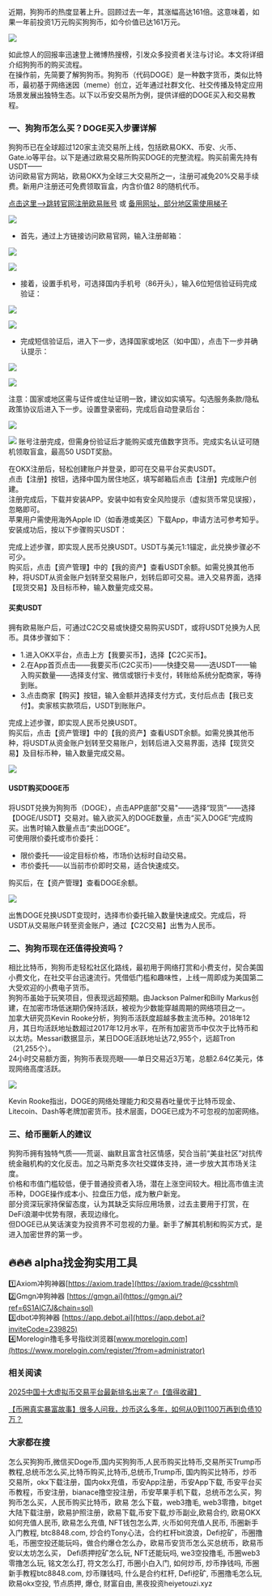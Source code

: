 近期，狗狗币的热度显著上升。回顾过去一年，其涨幅高达161倍。这意味着，如果一年前投资1万元购买狗狗币，如今价值已达161万元。

[![](https://307e939.webp.li/20250423094931034.png)](https://btc8848.com/top-10-exchanges)

如此惊人的回报率迅速登上微博热搜榜，引发众多投资者关注与讨论。本文将详细介绍狗狗币的购买流程。  
在操作前，先简要了解狗狗币。狗狗币（代码DOGE）是一种数字货币，类似比特币，最初基于网络迷因（meme）创立，近年通过社群文化、社交传播及特定应用场景发展出独特生态。以下以币安交易所为例，提供详细的DOGE买入和交易教程。

### 一、狗狗币怎么买？DOGE买入步骤详解
狗狗币已在全球超过120家主流交易所上线，包括欧易OKX、币安、火币、Gate.io等平台。以下是通过欧易交易所购买DOGE的完整流程。购买前需先持有USDT——  
访问欧易官方网站，欧易OKX为全球三大交易所之一，注册可减免20%交易手续费。新用户注册还可免费领取盲盒，内含价值2$~8$的随机代币。

 [点击这里–>跳转官网注册欧易账号](https://www.chouyi.world/zh-hans/join/18639032)  或 [备用网址，部分地区需使用梯子](https://www.okx.com/zh-hans/join/74873351)

 [![](https://fe095ec.webp.li/top-10-exchanges-001.jpg)](https://www.chouyi.world/zh-hans/join/18639032)

- 首先，通过上方链接访问欧易官网，输入注册邮箱：

[![](https://ac63e02.webp.li/okx2.jpg)](https://btc8848.com/top-10-exchanges)

[![](https://ac63e02.webp.li/okx3.jpg)](https://btc8848.com/top-10-exchanges)

- 接着，设置手机号，可选择国内手机号（86开头），输入6位短信验证码完成验证：

[![](https://ac63e02.webp.li/okx4.jpg)](https://btc8848.com/top-10-exchanges)

[![](https://ac63e02.webp.li/okx5.jpg)](https://btc8848.com/top-10-exchanges)

- 完成短信验证后，进入下一步，选择国家或地区（如中国），点击下一步并确认提示：

[![](https://ac63e02.webp.li/okx6.jpg)](https://btc8848.com/top-10-exchanges)

[![](https://ac63e02.webp.li/okx7.jpg)](https://btc8848.com/top-10-exchanges)

注意：国家或地区需与证件或住址证明一致，建议如实填写。勾选服务条款/隐私政策协议后进入下一步。设置登录密码，完成后自动登录后台：

[![](https://ac63e02.webp.li/okx8.jpg)](https://btc8848.com/top-10-exchanges)

[![](https://ac63e02.webp.li/okx9.jpg)](https://btc8848.com/top-10-exchanges)
账号注册完成，但需身份验证后才能购买或充值数字货币。完成实名认证可随机领取盲盒，最高50 USDT奖励。

在OKX注册后，轻松创建账户并登录，即可在交易平台买卖USDT。  
点击【注册】按钮，选择中国为居住地区，填写邮箱后点击【注册】完成账户创建。  
注册完成后，下载并安装APP。安装中如有安全风险提示（虚拟货币常见误报），忽略即可。  
苹果用户需使用海外Apple ID（如香港或美区）下载App，申请方法可参考知乎。安装成功后，按以下步骤购买USDT：

完成上述步骤，即实现人民币兑换USDT。USDT与美元1:1锚定，此兑换步骤必不可少。  
购买后，点击【资产管理】中的【我的资产】查看USDT余额。如需兑换其他币种，将USDT从资金账户划转至交易账户，划转后即可交易。进入交易界面，选择【现货交易】及目标币种，输入数量完成交易。

#### 买卖USDT
拥有欧易账户后，可通过C2C交易或快捷交易购买USDT，或将USDT兑换为人民币。具体步骤如下：

- 1.进入OKX平台，点击上方【我要买币】，选择【C2C买币】。
- 2.在App首页点击——我要买币(C2C买币)——快捷交易——选USDT——输入购买数量——选择支付宝、微信或银行卡支付，转账给系统分配商家，等待到账。
- 3.点击商家【购买】按钮，输入金额并选择支付方式，支付后点击【我已支付】。卖家核实款项后，USDT到账账户。

完成上述步骤，即实现人民币兑换USDT。  
购买后，点击【资产管理】中的【我的资产】查看USDT余额。如需兑换其他币种，将USDT从资金账户划转至交易账户，划转后进入交易界面，选择【现货交易】及目标币种，输入数量完成交易。

![](https://ac63e02.webp.li/ouyichongzhi.png)

#### USDT购买DOGE币
将USDT兑换为狗狗币（DOGE），点击APP底部"交易"——选择“现货”——选择【DOGE/USDT】交易对。输入欲买入的DOGE数量，点击“买入DOGE”完成购买。出售时输入数量点击“卖出DOGE”。  
可使用限价委托或市价委托：
- 限价委托——设定目标价格，市场价达标时自动交易。
- 市价委托——以当前市价即时交易，适合快速成交。

购买后，在【资产管理】查看DOGE余额。

[![](https://307e939.webp.li/20250423095248392.png)](https://btc8848.com/top-10-exchanges)

出售DOGE兑换USDT变现时，选择市价委托输入数量快速成交。完成后，将USDT从交易账户转至资金账户，通过【C2C交易】出售为人民币。

### 二、狗狗币现在还值得投资吗？
相比比特币，狗狗币走轻松社区化路线，最初用于网络打赏和小费支付，契合美国小费文化，在社交平台迅速流行。凭借低门槛和趣味性，上线一周即成为美国第二大受欢迎的小费电子货币。  
狗狗币虽始于玩笑项目，但表现远超预期。由Jackson Palmer和Billy Markus创建，在加密市场低迷期仍保持活跃，被视为少数能穿越周期的网络项目之一。  
加拿大研究员Kevin Rooke分析，狗狗币活跃度超越多数主流币种。2018年12月，其日均活跃地址数超过2017年12月水平，在所有加密货币中仅次于比特币和以太坊。Messari数据显示，某日DOGE活跃地址达72,955个，远超Tron（21,255个）。  
24小时交易额方面，狗狗币表现亮眼——单日交易近3万笔，总额2.64亿美元，体现网络高度活跃。  

[![](https://307e939.webp.li/20250423095507256.png)](https://btc8848.com/top-10-exchanges)

Kevin Rooke指出，DOGE的网络处理能力和交易吞吐量优于比特币现金、Litecoin、Dash等老牌加密货币。技术层面，DOGE已成为不可忽视的加密网络。

### 三、给币圈新人的建议
狗狗币拥有独特气质——荒诞、幽默且富含社区情感，契合当前“美韭社区”对抗传统金融机构的文化反击。加之马斯克多次社交媒体支持，进一步放大其市场关注度。  
价格和市值门槛较低，便于普通投资者入场，潜在上涨空间较大。相比高市值主流币种，DOGE操作成本小、拉盘压力低，成为散户新宠。  
部分资深玩家持保留态度，认为其缺乏实际应用场景，过去主要用于打赏，在DeFi浪潮中优势有限，表现边缘化。  
但DOGE已从笑话演变为投资界不可忽视的力量。新手了解其机制和购买方式，是进入加密世界的第一步。

## 🔥🔥🔥 alpha找金狗实用工具
1️⃣Axiom冲狗神器[https://axiom.trade](https://axiom.trade/@csshtml)  
2️⃣Gmgn冲狗神器 [https://gmgn.ai](https://gmgn.ai/?ref=6S1AIC7J&chain=sol)  
3️⃣dbot冲狗神器 [https://app.debot.ai](https://app.debot.ai?inviteCode=239825)  
4️⃣Morelogin撸毛多号指纹浏览器[www.morelogin.com](https://www.morelogin.com/register/?from=administrator)  

### 相关阅读
[2025中国十大虚拟币交易平台最新排名出来了🔥【值得收藏】](https://btc8848.com/top-10-exchanges/)

[【币圈真实暴富故事】很多人问我，炒币这么多年，如何从0到1100万再到负债10万？](https://heiyetouzi.xyz/biquanstory001/)

### 大家都在搜
怎么买狗狗币,微信买Doge币,国内买狗狗币,人民币购买比特币,交易所买Trump币教程,总统币怎么买,比特币购买,比特币,总统币,Trump币, 国内购买比特币，炒币交易所，okx下载注册，国内okx充值，币安App注册，币安App下载, 币安平台买币教程，币安注册，bianace撸空投注册，币安苹果手机下载，总统币怎么买，狗狗币怎么买，人民币购买比特币，欧易 怎么下载，web3撸毛, web3零撸，bitget大陆下载注册，欧易护照注册，欧易下载,币安下载,炒币副业,欧易合约, 欧易OKX如何充值人民币, 欧易怎么充值, NFT钱包怎么弄, 火币如何充值人民币, 币圈新手入门教程, btc8848.com, 炒合约Tony心法，合约杠杆bit浪浪，Defi挖矿，币圈撸毛，币圈空投还能玩吗，做合约爆仓怎么办，欧易币安货币怎么买总统币，欧易币安以太坊怎么买， Defi质押挖矿怎么玩, NFT还能玩吗, we3空投撸毛, 币圈web3零撸怎么玩, 铭文怎么打, 符文怎么打, 币圈小白入门, 如何炒币, 炒币挣钱吗, 币圈新手教程btc8848.com, 炒币赚钱吗, 什么是合约杠杆, Defi挖矿, 币圈撸毛怎么玩, 欧易okx空投, 节点质押, 爆仓, 财富自由, 黑夜投资heiyetouzi.xyz